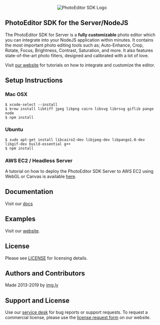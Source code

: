 <p align="center">
  <img src="https://img.ly/static/logo.png" alt="PhotoEditor SDK Logo"/>
</p>

## PhotoEditor SDK for the Server/NodeJS
The PhotoEditor SDK for Server is a **fully customizable** photo editor which you can integrate into your NodeJS application within minutes.
It contains the most important photo editing tools such as;
Auto-Enhance, Crop, Rotate, Focus, Brightness, Contrast, Saturation, and more.
It also features state-of-the-art photo filters, designed and calibrated with a lot of love.

Visit [our website](https://www.photoeditorsdk.com) for tutorials on how to integrate and customize the editor.

## Setup Instructions


### Mac OSX

```shell
$ xcode-select --install
$ brew install libtiff jpeg libpng cairo libsvg librsvg giflib pango node
$ npm install
```

### Ubuntu
```shell
$ sudo apt-get install libcairo2-dev libjpeg-dev libpango1.0-dev libgif-dev build-essential g++
$ npm install
```

### AWS EC2 / Headless Server
A tutorial on how to deploy the PhotoEditor SDK Server to AWS EC2 using WebGL or Canvas is available [here](AWS.md).

## Documentation
Visit our [docs](https://docs.photoeditorsdk.com)

## Examples
Visit our [website](https://www.photoeditorsdk.com/).


## License
Please see [LICENSE](https://github.com/imgly/pesdk-server-build/blob/master/LICENSE.md) for licensing details.

## Authors and Contributors
Made 2013-2019 by [img.ly](https://www.photoeditorsdk.com)

## Support and License
Use our [service desk](https://support.photoeditorsdk.com) for bug reports or support requests. To request a commercial license, please use the [license request form](https://www.photoeditorsdk.com/pricing) on our website.
